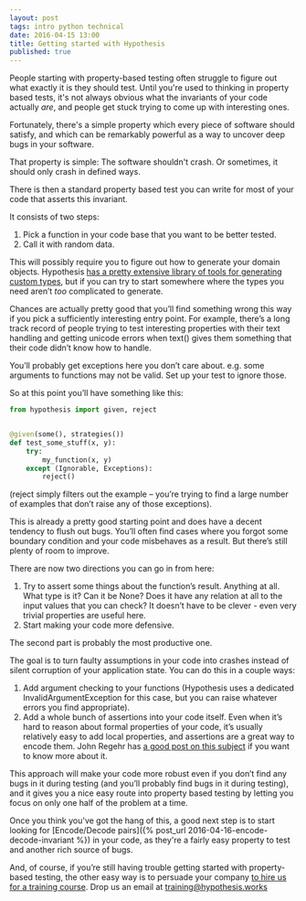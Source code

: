 ```yaml
---
layout: post
tags: intro python technical
date: 2016-04-15 13:00
title: Getting started with Hypothesis
published: true
---
```



People starting with property-based testing often struggle to figure out what exactly it is they should test.
Until you're used to thinking in property based tests, it's not always obvious what the invariants of your
code actually *are*, and people get stuck trying to come up with interesting ones.

Fortunately, there's a simple property which every piece of software should satisfy, and which can be
remarkably powerful as a way to uncover deep bugs in your software.

<!--more-->

That property is simple: The software shouldn't crash. Or sometimes, it should only crash in defined
ways.

There is then a standard property based test you can write for most of your code that asserts this
invariant.

It consists of two steps:

1. Pick a function in your code base that you want to be better tested.
2. Call it with random data.

This will possibly require you to figure out how to generate your domain objects. Hypothesis
[has a pretty extensive library of tools for generating custom types](http://hypothesis.readthedocs.org/en/release/data.html),
but if you can try to start somewhere where the types you need aren’t *too* complicated to generate.

Chances are actually pretty good that you’ll find something wrong this way if you pick a
sufficiently interesting entry point. For example, there’s a long track record of people trying to
test interesting properties with their text handling and getting unicode errors when text()
gives them something that their code didn’t know how to handle.

You’ll probably get exceptions here you don’t care about. e.g. some arguments to functions may not be valid.
Set up your test to ignore those.

So at this point you’ll have something like this:

```python
from hypothesis import given, reject


@given(some(), strategies())
def test_some_stuff(x, y):
    try:
        my_function(x, y)
    except (Ignorable, Exceptions):
        reject()
```

(reject simply filters out the example – you’re trying to find a large number of examples that don’t raise any of those exceptions).

This is already a pretty good starting point and does have a decent tendency to flush out bugs. You’ll often
find cases where you forgot some boundary condition and your code misbehaves as a result. But there’s still plenty of room to improve.

There are now two directions you can go in from here:

1. Try to assert some things about the function’s result. Anything at all. What type is it?
   Can it be None? Does it have any relation at all to the input values that you can check?
   It doesn’t have to be clever - even very trivial properties are useful here.
2. Start making your code more defensive.

The second part is probably the most productive one.

The goal is to turn faulty assumptions in your code into crashes instead of silent corruption of your application state. You can do this in a couple ways:

1. Add argument checking to your functions (Hypothesis uses a dedicated InvalidArgumentException for this case, but you can raise whatever errors you find appropriate).
2. Add a whole bunch of assertions into your code itself.
Even when it’s hard to reason about formal properties of your code, it’s usually relatively easy to add local properties, and assertions are a great way to encode them. John Regehr has [a good post on this subject](http://blog.regehr.org/archives/1091) if you want to know more about it.

This approach will make your code more robust even if you don’t find any bugs in it during testing (and you’ll probably find bugs in it during testing), and it gives you a nice easy route into property based testing by letting you focus on only one half of the problem at a time.

Once you think you've got the hang of this, a good next step is to start looking for [Encode/Decode pairs]({% post_url 2016-04-16-encode-decode-invariant %}) in
your code, as they're a fairly easy property to test and another rich source of bugs.

And, of course, if you’re still having trouble getting started with property-based testing, the other easy way is to persuade your company [to hire us for a training course](/training/). Drop us an email at [training@hypothesis.works](mailto:training@hypothesis.works])
